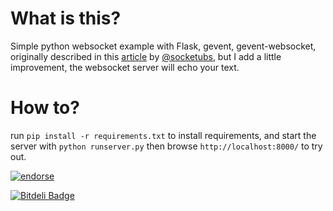 What is this?
==========

Simple python websocket example with Flask, gevent, gevent-websocket, originally described in this [article](http://www.socketubs.net/2012/10/28/Websocket_with_flask_and_gevent/) by [@socketubs](http://github.com/socketubs/), but I add a little improvement, the websocket server will echo your text.

How to?
==========

run `pip install -r requirements.txt` to install requirements, and start the server with `python runserver.py` then browse `http://localhost:8000/` to try out.


[![endorse](http://api.coderwall.com/tzangms/endorsecount.png)](http://coderwall.com/tzangms)

[![Bitdeli Badge](https://d2weczhvl823v0.cloudfront.net/tzangms/python-websocket-example/trend.png)](https://bitdeli.com/free "Bitdeli Badge")

